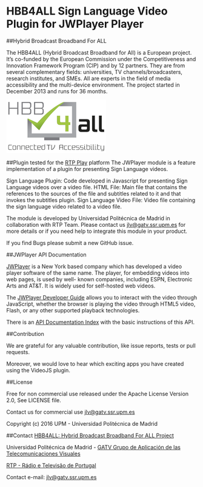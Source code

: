 # HBB4ALL Sign Language Video Plugin for JWPlayer Player

##Hybrid Broadcast Broadband For ALL

The HBB4ALL (Hybrid Broadcast Broadband for All) is a European project. It’s co-funded by the European Commission under the Competitiveness and Innovation Framework Program (CIP) and by 12 partners. They are from several complementary fields: universities, TV channels/broadcasters, research institutes, and SMEs. All are experts in the field of media accessibility and the multi-device environment. The project started in December 2013 and runs for 36 months.

![alt tag](icons/hbb4all_logo.png)

##Plugin tested for the [RTP Play](www.rtp.pt/play) platform 
The JWPlayer module is a feature implementation of a plugin for presenting Sign Language videos.

Sign Language Plugin: Code developed in Javascript for presenting Sign Language videos over a video file.
HTML File: Main file that contains the references to the sources of the file and subtitles related to it and that invokes the subtitles plugin.
Sign Language Video File: Video file containing the sign language video related to a video file.

The module is developed by Universidad Politécnica de Madrid in collaboration with RTP Team. 
Please contact us jlv@gatv.ssr.upm.es for more details or if you need help to integrate this module in your product.

If you find Bugs please submit a new GitHub issue.

##JWPlayer API Documentation

[JWPlayer](https://www.jwplayer.com/) is a New York based company which has developed a video player software of the same name. The player, for embedding videos into web pages, is used by well- known companies, including ESPN, Electronic Arts and AT&T. It is widely used for self-hosted web videos.

The [JWPlayer Developer Guide](https://developer.jwplayer.com/) allows you to interact with the video through JavaScript, whether the browser is playing the video through HTML5 video, Flash, or any other supported playback technologies.

There is an [API Documentation Index](https://developer.jwplayer.com/jw-player/docs/developer-guide/api/javascript_api_reference/) with the basic instructions of this API.

##Contribution

We are grateful for any valuable contribution, like issue reports, tests or pull requests.

Moreover, we would love to hear which exciting apps you have created using the VideoJS plugin.

##License

Free for non commercial use released under the Apache License Version 2.0, See LICENSE file.

Contact us for commercial use jlv@gatv.ssr.upm.es

Copyright (c) 2016 UPM - Universidad Politécnica de Madrid

##Contact
[HBB4ALL: Hybrid Broadcast Broadband For ALL Project](http://www.hbb4all.eu/)

Universidad Politécnica de Madrid - [GATV Grupo de Aplicación de las Telecomunicaciones Visuales](http://www.gatv.ssr.upm.es)

[RTP - Rádio e Televisão de Portugal](http://www.rtp.pt/)

Contact e-mail: jlv@gatv.ssr.upm.es
